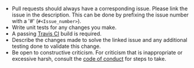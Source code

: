 - Pull requests should always have a corresponding issue. Please link the issue in the description. This can be done
by prefixing the issue number with a '#' (`#<Issue_number>`).
- Write unit tests for any changes you make.
- A passing [Travis CI](https://travis-ci.org/KyleLNicholls/parameterized-builds) build is required.
- Describe the changes made to solve the linked issue and any additional testing done to validate this change.
- Be open to constructive criticism. For criticism that is inappropriate or excessive harsh, consult the 
[code of conduct](CODE_OF_CONDUCT.md) for steps to take.